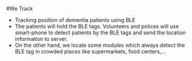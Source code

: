 #We Track
* Tracking position of dementia patients using BLE
* The patients will hold the BLE tags. Volunteers and polices will use smart-phone to detect patients by the BLE tags and send the location information to server.
* On the other hand, we locate some modules which always detect the BLE tag in crowded places like supermarkets, food centers,...

